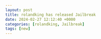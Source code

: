 ```yaml
---
layout: post
title: rolandking has released Jailbreak
date: 2024-02-27 12:12:40 +0000
categories: [rolandking, Jailbreak]
tags: [new]
---
```


